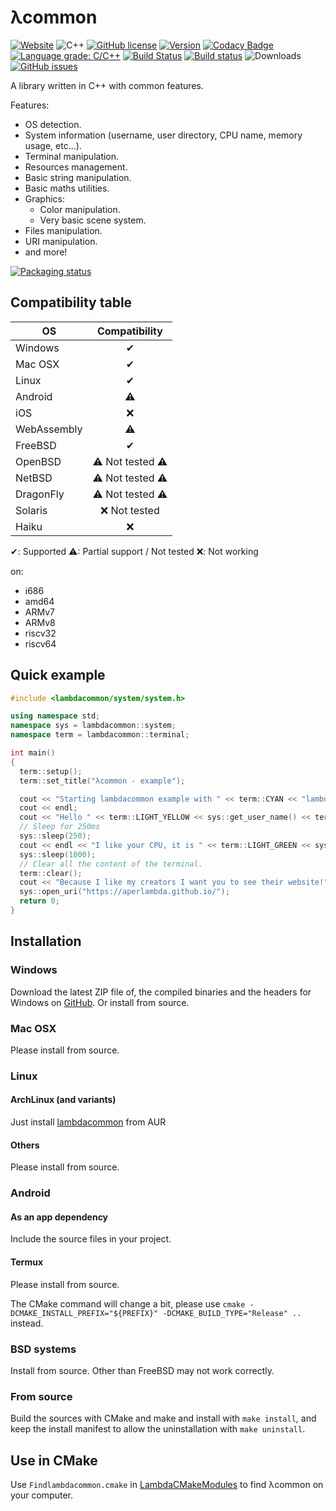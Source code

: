 # λcommon

[![Website](https://img.shields.io/badge/website-%CE%BBcommon-9B599A.svg?style=flat-square)](https://aperlambda.github.io/libraries/lambdacommon/)
![C++](https://img.shields.io/badge/language-C++17-9B599A.svg?style=flat-square)
[![GitHub license](https://img.shields.io/badge/license-MIT-blue.svg?style=flat-square)](https://raw.githubusercontent.com/AperLambda/lambdacommon/master/LICENSE)
[![Version](https://img.shields.io/github/release/AperLambda/lambdacommon.svg?style=flat-square)](https://github.com/AperLambda/lambdacommon/releases)
[![Codacy Badge](https://api.codacy.com/project/badge/Grade/981c6234700d413297724d7d759e2dec)](https://www.codacy.com/app/LambdAurora/lambdacommon?utm_source=github.com&amp;utm_medium=referral&amp;utm_content=AperLambda/lambdacommon&amp;utm_campaign=Badge_Grade)
[![Language grade: C/C++](https://img.shields.io/lgtm/grade/cpp/g/AperLambda/lambdacommon.svg?logo=lgtm&logoWidth=18)](https://lgtm.com/projects/g/AperLambda/lambdacommon/context:cpp)
[![Build Status](https://travis-ci.org/AperLambda/lambdacommon.svg?branch=master)](https://travis-ci.org/AperLambda/lambdacommon/)
[![Build status](https://ci.appveyor.com/api/projects/status/aufclhjsvecva6mk?svg=true)](https://ci.appveyor.com/project/LambdAurora/lambdacommon)
![Downloads](https://img.shields.io/github/downloads/AperLambda/lambdacommon/total.svg?style=flat-square)
[![GitHub issues](https://img.shields.io/github/issues/AperLambda/lambdacommon.svg?style=flat-square)](https://github.com/AperLambda/lambdacommon/issues/)

A library written in C++ with common features.

Features: 
 - OS detection.
 - System information (username, user directory, CPU name, memory usage, etc...).
 - Terminal manipulation.
 - Resources management.
 - Basic string manipulation.
 - Basic maths utilities.
 - Graphics:
    * Color manipulation.
    * Very basic scene system.
 - Files manipulation.
 - URI manipulation.
 - and more!

[![Packaging status](https://repology.org/badge/vertical-allrepos/lambdacommon.svg)](https://repology.org/metapackage/lambdacommon)

## Compatibility table

| OS          |  Compatibility |
|-------------|:--------------:|
| Windows     |        ✔       |
| Mac OSX     |        ✔       |
| Linux       |        ✔       |
| Android     |        ⚠       |
| iOS         |        ❌       |
| WebAssembly |        ⚠       |
| FreeBSD     |        ✔       |
| OpenBSD     | ⚠ Not tested ⚠ |
| NetBSD      | ⚠ Not tested ⚠ |
| DragonFly   | ⚠ Not tested ⚠ |
| Solaris     |  ❌ Not tested  |
| Haiku       |        ❌       |

✔: Supported
⚠: Partial support / Not tested
❌: Not working

on: 
 - i686
 - amd64
 - ARMv7
 - ARMv8
 - riscv32
 - riscv64

## Quick example

```cpp
#include <lambdacommon/system/system.h>

using namespace std;
namespace sys = lambdacommon::system;
namespace term = lambdacommon::terminal;

int main()
{
  term::setup();
  term::set_title("λcommon - example");

  cout << "Starting lambdacommon example with " << term::CYAN << "lambdacommon" << term::RESET << " v" << lambdacommon::get_version() << endl;
  cout << endl;
  cout << "Hello " << term::LIGHT_YELLOW << sys::get_user_name() << term::RESET << endl;
  // Sleep for 250ms
  sys::sleep(250);
  cout << endl << "I like your CPU, it is " << term::LIGHT_GREEN << sys::get_cpu_name() << term::RESET << " right?" << endl;
  sys::sleep(1000);
  // Clear all the content of the terminal.
  term::clear();
  cout << "Because I like my creators I want you to see their website!" << endl;
  sys::open_uri("https://aperlambda.github.io/");
  return 0;
}
```

## Installation

### Windows

Download the latest ZIP file of, the compiled binaries and the headers for Windows on [GitHub](https://github.com/AperLambda/lambdacommon/releases/latest). Or install from source.

### Mac OSX

Please install from source.

### Linux

#### ArchLinux (and variants)

Just install [lambdacommon](https://aur.archlinux.org/packages/lambdacommon/) from AUR

#### Others

Please install from source. 

### Android

#### As an app dependency

Include the source files in your project.

#### Termux

Please install from source.

The CMake command will change a bit, please use `cmake -DCMAKE_INSTALL_PREFIX="${PREFIX}" -DCMAKE_BUILD_TYPE="Release" ..` instead.

### BSD systems

Install from source. Other than FreeBSD may not work correctly.

### From source

Build the sources with CMake and make and install with `make install`, and keep the install manifest to allow the uninstallation with `make uninstall`. 

## Use in CMake

Use `Findlambdacommon.cmake` in [LambdaCMakeModules](https://github.com/LambdAurora/lcmm.git) to find λcommon on your computer.
